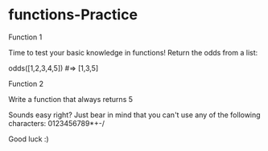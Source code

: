 # functions-Practice

Function 1

Time to test your basic knowledge in functions! Return the odds from a list:

odds([1,2,3,4,5]) #=> [1,3,5]

Function 2

Write a function that always returns 5

Sounds easy right? Just bear in mind that you can't use any of the following characters: 0123456789*+-/

Good luck :)
